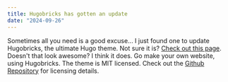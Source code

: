 ```yaml
---
title: Hugobricks has gotten an update
date: "2024-09-26"
---
```


Sometimes all you need is a good excuse... I just found one to update Hugobricks, the ultimate Hugo theme. Not sure it is? [Check out this page](https://www.hugobricks.preview.usecue.com/demo-paragliding/). Doesn't that look awesome? I think it does. Go make your own website, using Hugobricks. The theme is MIT licensed. Check out the [Github Repository](https://github.com/jhvanderschee/hugobricks) for licensing details.